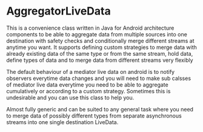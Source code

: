# AggregatorLiveData
This is a convenience class written in Java for Android architecture components to be able to aggregate data from multiple sources into one destination with safety checks and conditionally merge different streams at anytime you want. It supports defining custom strategies to merge data with already existing data of the same type or from the same stream, hold data, define types of data and to merge data from different streams very flexibly

The default behaviour of a mediator live data on android is to notify observers everytime data changes and you will need to make sub calsses of mediator live data everytime you need to be able to aggregate cumulatively or according to a custom strategy. Sometimes this is undesirable and you can use this class to help you.

Almost fully generic and can be suited to any general task where you need to merge data of possibly different types from separate asynchronous streams into one single destination LiveData.
